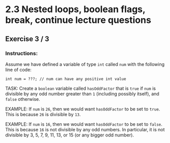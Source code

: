 # 2.3 Nested loops, boolean flags, break, continue lecture questions
## Exercise 3 / 3
### Instructions:
Assume we have defined a variable of type `int` called `num` with the following line of code:

```
int num = ???; // num can have any positive int value
```

TASK: Create a `boolean` variable called `hasOddFactor` that is `true` if `num` is divisible by any odd number greater than `1` (including possibly itself), and `false` otherwise.

EXAMPLE: If `num` is `26`, then we would want `hasOddFactor` to be set to `true`. This is because `26` is divisible by `13`.

EXAMPLE: If `num` is `16`, then we would want `hasOddFactor` to be set to `false`. This is because `16` is not divisible by any odd numbers. In particular, it is not divisible by 3, 5, 7, 9, 11, 13, or 15 (or any bigger odd number).